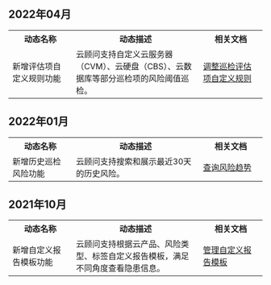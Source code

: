 ## 2022年04月
<table>
	<tr><th style="width: 25%;">动态名称</th><th style="width: 50%;">动态描述</th><th style="width: 25%;">相关文档</th></tr>
		<tr>
	<td>新增评估项自定义规则功能</td>	<td>云顾问支持自定义云服务器（CVM）、云硬盘（CBS）、云数据库等部分巡检项的风险阈值巡检。</td>
		<td><a href="https://cloud.tencent.com/document/product/1264/73942">调整巡检评估项自定义规则</a>
	</td>
	</tr>
</table>


## 2022年01月
<table>
	<tr><th style="width: 25%;">动态名称</th><th style="width: 50%;">动态描述</th><th style="width: 25%;">相关文档</th></tr>
		<tr>
	<td>新增历史巡检风险功能</td>	<td>云顾问支持搜索和展示最近30天的历史风险。</td>
		<td><a href="https://cloud.tencent.com/document/product/1264/73967">查询风险趋势</a>
	</td>
	</tr>
</table>

## 2021年10月
<table>
	<tr><th style="width: 25%;">动态名称</th><th style="width: 50%;">动态描述</th><th style="width: 25%;">相关文档</th></tr>
		<tr>
	<td>新增自定义报告模板功能</td>	<td>云顾问支持根据云产品、风险类型、标签自定义报告模板，满足不同角度查看隐患信息。</td>
		<td><a href="https://cloud.tencent.com/document/product/1264/73854">管理自定义报告模板</a>
	</td>
	</tr>
</table>
